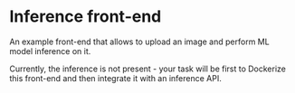 # Inference front-end
An example front-end that allows to upload an image and perform ML model
inference on it.

Currently, the inference is not present - your task will be first to Dockerize
this front-end and then integrate it with an inference API.
